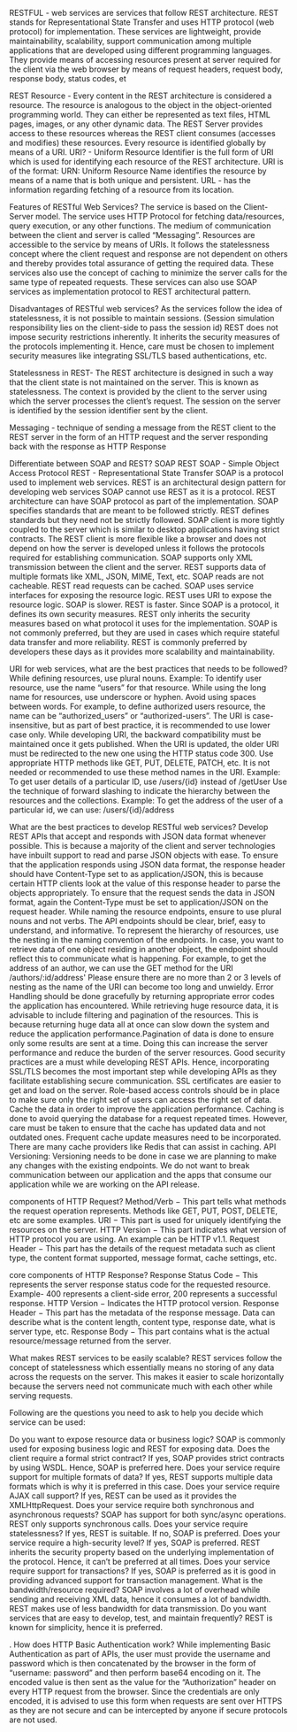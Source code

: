  RESTFUL - web services are services that follow REST architecture. REST stands for Representational State Transfer and uses HTTP protocol (web protocol) for implementation. These services are lightweight, provide maintainability, scalability, support communication among multiple applications that are developed using different programming languages. They provide means of accessing resources present at server required for the client via the web browser by means of request headers, request body, response body, status codes, et



REST Resource - Every content in the REST architecture is considered a resource. The resource is analogous to the object in the object-oriented programming world. They can either be represented as text files, HTML pages, images, or any other dynamic data. The REST Server provides access to these resources whereas the REST client consumes (accesses and modifies) these resources. Every resource is identified globally by means of a URI.
URI? - Uniform Resource Identifier is the full form of URI which is used for identifying each resource of the REST architecture. URI is of the format:
URN: Uniform Resource Name identifies the resource by means of a name that is both unique and persistent.
URL - has the information regarding fetching of a resource from its location.


Features of RESTful Web Services?
The service is based on the Client-Server model.
The service uses HTTP Protocol for fetching data/resources, query execution, or any other functions.
The medium of communication between the client and server is called “Messaging”.
Resources are accessible to the service by means of URIs.
It follows the statelessness concept where the client request and response are not dependent on others and thereby provides total assurance of getting the required data.
These services also use the concept of caching to minimize the server calls for the same type of repeated requests.
These services can also use SOAP services as implementation protocol to REST architectural pattern.

Disadvantages of RESTful web services?
As the services follow the idea of statelessness, it is not possible to maintain sessions. (Session simulation responsibility lies on the client-side to pass the session id)
REST does not impose security restrictions inherently. It inherits the security measures of the protocols implementing it. Hence, care must be chosen to implement security measures like integrating SSL/TLS based authentications, etc.

Statelessness in REST-  The REST architecture is designed in such a way that the client state is not maintained on the server. This is known as statelessness. The context is provided by the client to the server using which the server processes the client’s request. The session on the server is identified by the session identifier sent by the client.

Messaging -  technique of sending a message from the REST client to the REST server in the form of an HTTP request and the server responding back with the response as HTTP Response

Differentiate between SOAP and REST?
SOAP 	REST
SOAP - Simple Object Access Protocol 	REST - Representational State Transfer
SOAP is a protocol used to implement web services.	REST is an architectural design pattern for developing web services
SOAP cannot use REST as it is a protocol.	REST architecture can have SOAP protocol as part of the implementation.
SOAP specifies standards that are meant to be followed strictly.	REST defines standards but they need not be strictly followed.
SOAP client is more tightly coupled to the server which is similar to desktop applications having strict contracts.	The REST client is more flexible like a browser and does not depend on how the server is developed unless it follows the protocols required for establishing communication.
SOAP supports only XML transmission between the client and the server.	REST supports data of multiple formats like XML, JSON, MIME, Text, etc.
SOAP reads are not cacheable.	REST read requests can be cached.
SOAP uses service interfaces for exposing the resource logic.	REST uses URI to expose the resource logic.
SOAP is slower.	REST is faster.
Since SOAP is a protocol, it defines its own security measures.	REST only inherits the security measures based on what protocol it uses for the implementation.
SOAP is not commonly preferred, but they are used in cases which require stateful data transfer and more reliability.	REST is commonly preferred by developers these days as it provides more scalability and maintainability.

URI for web services, what are the best practices that needs to be followed?
While defining resources, use plural nouns. Example: To identify user resource, use the name “users” for that resource.
While using the long name for resources, use underscore or hyphen. Avoid using spaces between words. For example, to define authorized users resource, the name can be “authorized_users” or “authorized-users”.
The URI is case-insensitive, but as part of best practice, it is recommended to use lower case only.
While developing URI, the backward compatibility must be maintained once it gets published. When the URI is updated, the older URI must be redirected to the new one using the HTTP status code 300.
Use appropriate HTTP methods like GET, PUT, DELETE, PATCH, etc. It is not needed or recommended to use these method names in the URI. Example: To get user details of a particular ID, use /users/{id} instead of /getUser
Use the technique of forward slashing to indicate the hierarchy between the resources and the collections. Example: To get the address of the user of a particular id, we can use: /users/{id}/address



What are the best practices to develop RESTful web services?
Develop REST APIs that accept and responds with JSON data format whenever possible. This is because a majority of the client and server technologies have inbuilt support to read and parse JSON objects with ease.
To ensure that the application responds using JSON data format, the response header should have Content-Type set to as application/JSON, this is because certain HTTP clients look at the value of this response header to parse the objects appropriately.
To ensure that the request sends the data in JSON format, again the Content-Type must be set to application/JSON on the request header.
While naming the resource endpoints, ensure to use plural nouns and not verbs. The API endpoints should be clear, brief, easy to understand, and informative. 
To represent the hierarchy of resources, use the nesting in the naming convention of the endpoints. In case, you want to retrieve data of one object residing in another object, the endpoint should reflect this to communicate what is happening. For example, to get the address of an author, we can use the GET method for the URI /authors/:id/address'
Please ensure there are no more than 2 or 3 levels of nesting as the name of the URI can become too long and unwieldy.
Error Handling should be done gracefully by returning appropriate error codes the application has encountered. 
While retrieving huge resource data, it is advisable to include filtering and pagination of the resources. This is because returning huge data all at once can slow down the system and reduce the application performance.Pagination of data is done to ensure only some results are sent at a time. Doing this can increase the server performance and reduce the burden of the server resources.
Good security practices are a must while developing REST APIs.  Hence, incorporating SSL/TLS becomes the most important step while developing APIs as they facilitate establishing secure communication. SSL certificates are easier to get and load on the server.
Role-based access controls should be in place to make sure only the right set of users can access the right set of data.
Cache the data in order to improve the application performance. Caching is done to avoid querying the database for a request repeated times. However, care must be taken to ensure that the cache has updated data and not outdated ones. Frequent cache update measures need to be incorporated. There are many cache providers like Redis that can assist in caching.
API Versioning: Versioning needs to be done in case we are planning to make any changes with the existing endpoints. We do not want to break communication between our application and the apps that consume our application while we are working on the API release.

components of HTTP Request?
Method/Verb − This part tells what methods the request operation represents. Methods like GET, PUT, POST, DELETE, etc are some examples.
URI − This part is used for uniquely identifying the resources on the server.
HTTP Version − This part indicates what version of HTTP protocol you are using. An example can be HTTP v1.1.
Request Header − This part has the details of the request metadata such as client type, the content format supported, message format, cache settings, etc.

core components of HTTP Response?
Response Status Code − This represents the server response status code for the requested resource. Example- 400 represents a client-side error, 200 represents a successful response.
HTTP Version − Indicates the HTTP protocol version.
Response Header − This part has the metadata of the response message. Data can describe what is the content length, content type, response date, what is server type, etc.
Response Body − This part contains what is the actual resource/message returned from the server.

What makes REST services to be easily scalable? REST services follow the concept of statelessness which essentially means no storing of any data across the requests on the server. This makes it easier to scale horizontally because the servers need not communicate much with each other while serving requests.

Following are the questions you need to ask to help you decide which service can be used:

Do you want to expose resource data or business logic?
SOAP is commonly used for exposing business logic and REST for exposing data.
Does the client require a formal strict contract?
If yes, SOAP provides strict contracts by using WSDL. Hence, SOAP is preferred here.
Does your service require support for multiple formats of data?
If yes, REST supports multiple data formats which is why it is preferred in this case.
Does your service require AJAX call support?
If yes, REST can be used as it provides the XMLHttpRequest.
Does your service require both synchronous and asynchronous requests?
SOAP has support for both sync/async operations.
REST only supports synchronous calls.
Does your service require statelessness?
If yes, REST is suitable. If no, SOAP is preferred.
Does your service require a high-security level?
If yes, SOAP is preferred. REST inherits the security property based on the underlying implementation of the protocol. Hence, it can’t be preferred at all times.
Does your service require support for transactions?
If yes, SOAP is preferred as it is good in providing advanced support for transaction management.
What is the bandwidth/resource required?
SOAP involves a lot of overhead while sending and receiving XML data, hence it consumes a lot of bandwidth.
REST makes use of less bandwidth for data transmission.
Do you want services that are easy to develop, test, and maintain frequently?
REST is known for simplicity, hence it is preferred.

. How does HTTP Basic Authentication work?
While implementing Basic Authentication as part of APIs, the user must provide the username and password which is then concatenated by the browser in the form of “username: password” and then perform base64 encoding on it. The encoded value is then sent as the value for the “Authorization” header on every HTTP request from the browser. Since the credentials are only encoded, it is advised to use this form when requests are sent over HTTPS as they are not secure and can be intercepted by anyone if secure protocols are not used.







 